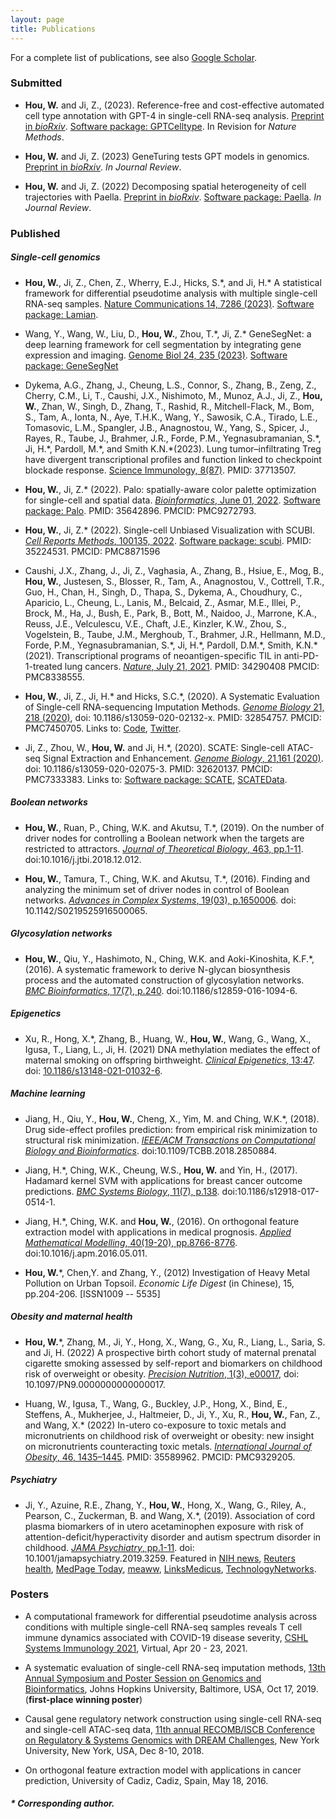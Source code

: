 ```yaml
---
layout: page
title: Publications
---
```


<!--Key publications are described in more detail on the [Research](research.html) page.--> 
For a complete list of publications, see also [Google Scholar](https://scholar.google.com.hk/citations?user=1wVQpBUAAAAJ&hl=en).



### Submitted

- **Hou, W.** and Ji, Z., (2023). Reference-free and cost-effective automated cell type annotation with GPT-4 in single-cell RNA-seq analysis. [Preprint in *bioRxiv*](https://www.biorxiv.org/content/10.1101/2023.04.16.537094v1). [Software package: GPTCelltype](https://winnie09.github.io/Wenpin_Hou/pages/gptcelltype.html). In Revision for *Nature Methods*.

- **Hou, W.** and Ji, Z. (2023) GeneTuring tests GPT models in genomics. [Preprint in *bioRxiv*](https://www.biorxiv.org/content/10.1101/2023.03.11.532238v1). *In Journal Review*.

- **Hou, W.** and Ji, Z. (2022) Decomposing spatial heterogeneity of cell trajectories with Paella. [Preprint in *bioRxiv*](https://www.biorxiv.org/content/10.1101/2022.09.05.506682v1). [Software package: Paella](https://github.com/Winnie09/Paella). *In Journal Review*.


### Published
##### Single-cell genomics

- **Hou, W.**, Ji, Z., Chen, Z., Wherry, E.J., Hicks, S.\*, and Ji, H.\* A statistical framework for differential pseudotime analysis with multiple single-cell RNA-seq samples.  [Nature Communications 14, 7286 (2023)](https://www.nature.com/articles/s41467-023-42841-y). [Software package: Lamian](https://github.com/Winnie09/Lamian). 

- Wang, Y., Wang, W., Liu, D., **Hou, W.**, Zhou, T.\*, Ji, Z.\* GeneSegNet: a deep learning framework for cell segmentation by integrating gene expression and imaging. [Genome Biol 24, 235 (2023)](https://doi.org/10.1186/s13059-023-03054-0). [Software package: GeneSegNet](https://github.com/BoomStarcuc/GeneSegNet)

- Dykema, A.G., Zhang, J., Cheung, L.S., Connor, S., Zhang, B., Zeng, Z., Cherry, C.M., Li, T., Caushi, J.X., Nishimoto, M., Munoz, A.J., Ji, Z., **Hou, W.**, Zhan, W., Singh, D., Zhang, T., Rashid, R., Mitchell-Flack, M., Bom, S., Tam, A., Ionta, N., Aye, T.H.K., Wang, Y., Sawosik, C.A., Tirado, L.E., Tomasovic, L.M., Spangler, J.B., Anagnostou, W., Yang, S., Spicer, J., Rayes, R., Taube, J., Brahmer, J.R., Forde, P.M., Yegnasubramanian, S.\*, Ji, H.\*, Pardoll, M.\*, and Smith K.N.\*(2023). Lung tumor–infiltrating Treg have divergent transcriptional profiles and function linked to checkpoint blockade response. [Science Immunology, 8(87)](https://www.science.org/doi/10.1126/sciimmunol.adg1487). PMID: 37713507. 

- **Hou, W.**, Ji, Z.\* (2022). Palo: spatially-aware color palette optimization for single-cell and spatial data. [*Bioinformatics*, June 01, 2022](https://doi.org/10.1093/bioinformatics/btac368). [Software package: Palo](https://winnie09.github.io/Wenpin_Hou/pages/Palo.html). PMID: 35642896. PMCID: PMC9272793.

- **Hou, W.**, Ji, Z.\* (2022). Single-cell Unbiased Visualization with SCUBI.  [*Cell Reports Methods*, 100135, 2022](https://www.cell.com/cell-reports-methods/fulltext/S2667-2375(21)00204-6). [Software package: scubi](https://winnie09.github.io/Wenpin_Hou/pages/SCUBI.html).  PMID: 35224531. PMCID: PMC8871596

- Caushi, J.X., Zhang, J.,  Ji, Z., Vaghasia, A., Zhang, B., Hsiue, E., Mog, B., **Hou, W.**, Justesen, S., Blosser, R., Tam, A., Anagnostou, V., Cottrell, T.R., Guo, H., Chan, H.,  Singh, D., Thapa, S., Dykema, A., Choudhury, C., Aparicio, L., Cheung, L., Lanis, M., Belcaid, Z., Asmar, M.E., Illei, P.,  Brock, M., Ha, J., Bush, E., Park, B.,  Bott, M.,  Naidoo, J., Marrone, K.A., Reuss, J.E., Velculescu, V.E., Chaft, J.E., Kinzler, K.W., Zhou, S., Vogelstein, B., Taube, J.M., Merghoub, T., Brahmer, J.R., Hellmann, M.D., Forde, P.M., Yegnasubramanian, S.\*, Ji, H.\*, Pardoll, D.M.\*,  Smith, K.N.\* (2021). Transcriptional programs of neoantigen-specific TIL in anti-PD-1-treated lung cancers. [*Nature*, July 21, 2021](https://www.nature.com/articles/s41586-021-03752-4#citeas). PMID: 34290408 PMCID: PMC8338555.

- **Hou, W.**, Ji, Z., Ji, H.\* and Hicks, S.C.\*, (2020). A Systematic Evaluation of Single-cell RNA-sequencing Imputation Methods. [*Genome Biology* 21, 218 (2020)](https://genomebiology.biomedcentral.com/articles/10.1186/s13059-020-02132-x), doi: 10.1186/s13059-020-02132-x. PMID: 32854757. PMCID: PMC7450705. Links to: [Code](https://github.com/Winnie09/imputationBenchmark), [Twitter](https://twitter.com/GenomeBiology/status/1298976169484681219).

- Ji, Z., Zhou, W., **Hou, W.** and Ji, H.\*, (2020). SCATE: Single-cell ATAC-seq Signal Extraction and Enhancement. [*Genome Biology*, 21,161 (2020)](https://genomebiology.biomedcentral.com/articles/10.1186/s13059-020-02075-3). doi: 10.1186/s13059-020-02075-3. PMID: 32620137. PMCID: PMC7333383. Links to: [Software package: SCATE](https://github.com/Winnie09/SCATE), [SCATEData](https://github.com/Winnie09/SCATEData).

##### Boolean networks
- **Hou, W.**, Ruan, P., Ching, W.K. and Akutsu, T.\*, (2019). On the number of driver nodes for controlling a Boolean network when the targets are restricted to attractors. [*Journal of Theoretical Biology*, 463, pp.1-11](https://www.sciencedirect.com/science/article/pii/S0022519318306027). doi:10.1016/j.jtbi.2018.12.012.

- **Hou, W.**, Tamura, T., Ching, W.K. and Akutsu, T.\*, (2016). Finding and analyzing the minimum set of driver nodes in control of Boolean networks. [*Advances in Complex Systems*, 19(03), p.1650006](https://www.worldscientific.com/doi/abs/10.1142/S0219525916500065). doi: 10.1142/S0219525916500065.

##### Glycosylation networks

- **Hou, W.**, Qiu, Y., Hashimoto, N., Ching, W.K. and Aoki-Kinoshita, K.F.\*, (2016). A systematic framework to derive N-glycan biosynthesis process and the automated construction of glycosylation networks. [*BMC Bioinformatics*, 17(7), p.240](https://bmcbioinformatics.biomedcentral.com/articles/10.1186/s12859-016-1094-6). doi:10.1186/s12859-016-1094-6.

##### Epigenetics

- Xu, R., Hong, X.\*, Zhang, B., Huang, W., **Hou, W.**, Wang, G., Wang, X., Igusa, T., Liang, L., Ji, H. (2021) DNA methylation mediates the effect of maternal smoking on offspring birthweight. [*Clinical Epigenetics*, 13:47](https://link.springer.com/epdf/10.1186/s13148-021-01032-6?sharing_token=yEfFdYE0_BoC2mZXJZ9CGm_BpE1tBhCbnbw3BuzI2RNB1moIjC95hdw5iHpi9I7bkxI7V-9mn7W-iAPZhlsBZ6n2aBGJ_JvX03uHthekrqM9AGN6ztB_JyC58iUSq_wfgFSbjQ7T3CZ2dCcOwkWWRoyRlZvODZcSzVM1FYm-blE\%3D). doi: [10.1186/s13148-021-01032-6](https://clinicalepigeneticsjournal.biomedcentral.com/articles/10.1186/s13148-021-01032-6). 

##### Machine learning

- Jiang, H., Qiu, Y., **Hou, W.**, Cheng, X., Yim, M. and Ching, W.K.\*, (2018). Drug side-effect profiles prediction: from empirical risk minimization to structural risk minimization. [*IEEE/ACM Transactions on Computational Biology and Bioinformatics*](https://ieeexplore.ieee.org/abstract/document/8399504). doi:10.1109/TCBB.2018.2850884.

- Jiang, H.\*, Ching, W.K., Cheung, W.S., **Hou, W.** and Yin, H., (2017). Hadamard kernel SVM with applications for breast cancer outcome predictions. [*BMC Systems Biology*, 11(7), p.138](https://bmcsystbiol.biomedcentral.com/articles/10.1186/s12918-017-0514-1). doi:10.1186/s12918-017-0514-1.

- Jiang, H.\*, Ching, W.K. and **Hou, W.**, (2016). On orthogonal feature extraction model with applications in medical prognosis. [*Applied Mathematical Modelling*, 40(19-20), pp.8766-8776](https://www.sciencedirect.com/science/article/abs/pii/S0307904X1630261X). doi:10.1016/j.apm.2016.05.011. 

- **Hou, W.**\*, Chen,Y. and Zhang, Y., (2012) Investigation of Heavy Metal Pollution on Urban Topsoil. *Economic Life Digest* (in Chinese), 15, pp.204-206. [ISSN1009 -- 5535]


##### Obesity and maternal health

- **Hou, W.**\*, Zhang, M., Ji, Y., Hong, X., Wang, G., Xu, R., Liang, L.,  Saria, S. and Ji, H. (2022)  A prospective birth cohort study of maternal prenatal cigarette smoking assessed by self-report and biomarkers on childhood risk of overweight or obesity.  [*Precision Nutrition*, 1(3), e00017](https://journals.lww.com/pn/Fulltext/2022/12000/A_prospective_birth_cohort_study_of_maternal.1.aspx?context=LatestArticles), doi: 10.1097/PN9.0000000000000017.


- Huang, W., Igusa, T., Wang, G., Buckley, J.P., Hong, X., Bind, E., Steffens, A., Mukherjee, J., Haltmeier, D., Ji, Y., Xu, R., **Hou, W.**, Fan, Z., and Wang, X.\* (2022) In-utero co-exposure to toxic metals and micronutrients on childhood risk of overweight or obesity: new insight on micronutrients counteracting toxic metals. [*International Journal of Obesity*, 46, 1435–1445](https://doi.org/10.1038/s41366-022-01127-x). PMID: 35589962. PMCID: PMC9329205.

##### Psychiatry

- Ji, Y., Azuine, R.E., Zhang, Y., **Hou, W.**, Hong, X., Wang, G., Riley, A., Pearson, C., Zuckerman, B. and Wang, X.\*, (2019). Association of cord plasma biomarkers of in utero acetaminophen exposure with risk of attention-deficit/hyperactivity disorder and autism spectrum disorder in childhood. [*JAMA Psychiatry*, pp.1-11](https://jamanetwork.com/journals/jamapsychiatry/article-abstract/2753512). doi: 10.1001/jamapsychiatry.2019.3259. Featured in  [NIH news](https://www.nih.gov/news-events/news-releases/nih-funded-study-suggests-acetaminophen-exposure-pregnancy-linked-higher-risk-adhd-autism), [Reuters health](https://www.reuters.com/article/us-health-pregnancy-acetaminophen/babies-at-higher-risk-for-adhd-autism-if-pregnant-moms-took-acetaminophen-idUSKBN1X920J?fbclid=IwAR3T4phyb6Fu4F9zQVNL4EWgET04m4ITHD6S1R8eZkvj2j3TBIPJZSpYqf0), [MedPage Today](https://www.medpagetoday.com/obgyn/pregnancy/83040), [meaww](https://meaww.com/taking-pain-relief-drug-acetaminophen-pregnancy-risk-autism-adhd-study), [LinksMedicus](https://linksmedicus.com/news/study-utero-acetaminophen-exposure-linked-increased-risk-adhd-autism-spectrum-disorder-childhood/), [TechnologyNetworks](https://www.technologynetworks.com/drug-discovery/news/paracetamol-during-pregnancy-could-be-linked-to-increased-risk-of-adhd-and-autism-326647).

### Posters

- A computational framework for differential pseudotime analysis across conditions with multiple single-cell RNA-seq samples reveals T cell immune dynamics associated with COVID-19 disease severity, [CSHL Systems Immunology 2021](https://meetings.cshl.edu/meetings.aspx?meet=SYSIMM&year=21), Virtual, Apr 20 - 23, 2021.

- A systematic evaluation of single-cell RNA-seq imputation methods, [13th Annual Symposium and Poster Session on Genomics and Bioinformatics](http://genomics.jhu.edu/symposium.html), Johns Hopkins University, Baltimore, USA, Oct 17, 2019. (**first-place winning poster**)

- Causal gene regulatory network construction using single-cell RNA-seq and single-cell ATAC-seq data, [11th annual RECOMB/ISCB Conference on Regulatory & Systems Genomics  with DREAM Challenges](https://www.iscb.org/recomb-regsysgen2018), New York University, New York, USA, Dec 8-10, 2018.

- On orthogonal feature extraction model with applications in cancer prediction, University of Cadiz, Cadiz, Spain, May 18, 2016.


##### \* Corresponding author.
